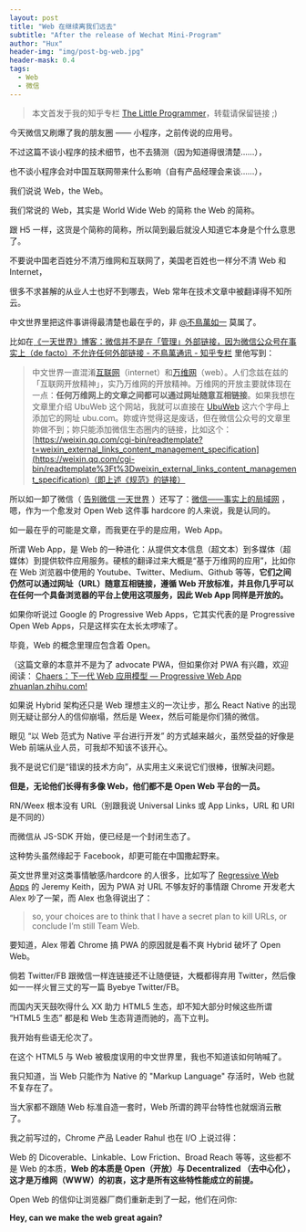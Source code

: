 ```yaml
---
layout: post
title: "Web 在继续离我们远去"
subtitle: "After the release of Wechat Mini-Program"
author: "Hux"
header-img: "img/post-bg-web.jpg"
header-mask: 0.4
tags:
  - Web
  - 微信
---
```


> 本文首发于我的知乎专栏 [The Little Programmer](https://zhuanlan.zhihu.com/p/22561084)，转载请保留链接 ;)

今天微信又刷爆了我的朋友圈 —— 小程序，之前传说的应用号。

不过这篇不谈小程序的技术细节，也不去猜测（因为知道得很清楚……），

也不谈小程序会对中国互联网带来什么影响（自有产品经理会来谈……），

我们说说 Web，the Web。

我们常说的 Web，其实是 World Wide Web 的简称 the Web 的简称。

跟 H5 一样，这货是个简称的简称，所以简到最后就没人知道它本身是个什么意思了。

不要说中国老百姓分不清万维网和互联网了，美国老百姓也一样分不清 Web 和 Internet，

很多不求甚解的从业人士也好不到哪去，Web 常年在技术文章中被翻译得不知所云。

中文世界里把这件事讲得最清楚也最在乎的，非 [@不鳥萬如一](//www.zhihu.com/people/6bec872206d9884cd9535841b6a1f510) 莫属了。

比如在[《一天世界》博客：微信并不是在「管理」外部链接，因为微信公众号在事实上（de facto）不允许任何外部链接 - 不鳥萬通讯 - 知乎专栏](https://zhuanlan.zhihu.com/p/20747514) 里他写到：

> 中文世界一直混淆[互联网](https://en.wikipedia.org/wiki/Internet)（internet）和[万维网](https://en.wikipedia.org/wiki/World_Wide_Web)（web）。人们念兹在兹的「互联网开放精神」，实乃万维网的开放精神。万维网的开放主要就体现在一点：**任何万维网上的文章之间都可以通过网址随意互相链接**。如果我想在文章里介绍 UbuWeb 这个网站，我就可以直接在 [UbuWeb](https://ubu.com/) 这六个字母上添加它的网址 ubu.com。妳或许觉得这是废话，但在微信公众号的文章里妳做不到；妳只能添加微信生态圈内的链接，比如这个：[https://weixin.qq.com/cgi-bin/readtemplate?t=weixin_external_links_content_management_specification](https://weixin.qq.com/cgi-bin/readtemplate%3Ft%3Dweixin_external_links_content_management_specification)（即上述《规范》的链接）

所以如一卸了微信（ [告别微信 一天世界](https://blog.yitianshijie.net/2016/02/21/byebye-wechat/) ）还写了：[微信——事实上的局域网](https://blog.yitianshijie.net/2015/11/16/wechat-de-facto-lan/) ，嗯，作为一个愈发对 Open Web 这件事 hardcore 的人来说，我是认同的。

如一最在乎的可能是文章，而我更在乎的是应用，Web App。

所谓 Web App，是 Web 的一种进化：从提供文本信息（超文本）到多媒体（超媒体）到提供软件应用服务。硬核的翻译过来大概是“基于万维网的应用”，比如你在 Web 浏览器中使用的 Youtube、Twitter、Medium、Github 等等，**它们之间仍然可以通过网址（URL）随意互相链接，遵循 Web 开放标准，并且你几乎可以在任何一个具备浏览器的平台上使用这项服务，因此 Web App 同样是开放的。**

如果你听说过 Google 的 Progressive Web Apps，它其实代表的是 Progressive Open Web Apps，只是这样实在太长太啰嗦了。

毕竟，Web 的概念里理应包含着 Open。

（这篇文章的本意并不是为了 advocate PWA，但如果你对 PWA 有兴趣，欢迎阅读： [Chaers：下一代 Web 应用模型 — Progressive Web App​zhuanlan.zhihu.com!](https://zhuanlan.zhihu.com/p/25167289)

如果说 Hybrid 架构还只是 Web 理想主义的一次让步，那么 React Native 的出现则无疑让部分人的信仰崩塌，然后是 Weex，然后可能是你们猜的微信。

眼见 “以 Web 范式为 Native 平台进行开发” 的方式越来越火，虽然受益的好像是 Web 前端从业人员，可我却不知该不该开心。

我不是说它们是“错误的技术方向”，从实用主义来说它们很棒，很解决问题。

**但是，无论他们长得有多像 Web，他们都不是 Open Web 平台的一员。**

RN/Weex 根本没有 URL（别跟我说 Universal Links 或 App Links，URL 和 URI 是不同的）

而微信从 JS-SDK 开始，便已经是一个封闭生态了。

这种势头虽然缘起于 Facebook，却更可能在中国撒起野来。

英文世界里对这类事情敏感/hardcore 的人很多，比如写了 [Regressive Web Apps](https://adactio.com/journal/10708) 的 Jeremy Keith，因为 PWA 对 URL 不够友好的事情跟 Chrome 开发老大 Alex 吵了一架，而 Alex 也急得说出了：

> so, your choices are to think that I have a secret plan to kill URLs, or conclude I’m still Team Web.

要知道，Alex 带着 Chrome 搞 PWA 的原因就是看不爽 Hybrid 破坏了 Open Web。

倘若 Twitter/FB 跟微信一样连链接还不让随便链，大概都得弃用 Twitter，然后像如一一样火冒三丈的写一篇 Byebye Twitter/FB。

而国内天天鼓吹得什么 XX 助力 HTML5 生态，却不知大部分时候这些所谓 “HTML5 生态” 都是和 Web 生态背道而驰的，高下立判。

我开始有些语无伦次了。

在这个 HTML5 与 Web 被极度误用的中文世界里，我也不知道该如何呐喊了。

我只知道，当 Web 只能作为 Native 的 "Markup Language" 存活时，Web 也就不复存在了。

当大家都不跟随 Web 标准自造一套时，Web 所谓的跨平台特性也就烟消云散了。

我之前写过的，Chrome 产品 Leader Rahul 也在 I/O 上说过得：

Web 的 Dicoverable、Linkable、Low Friction、Broad Reach 等等，这些都不是 Web 的本质，**Web 的本质是 Open（开放）与 Decentralized （去中心化），这才是万维网（WWW）的初衷，这才是所有这些特性能成立的前提。**

Open Web 的信仰让浏览器厂商们重新走到了一起，他们在问你:

**Hey, can we make the web great again?**
